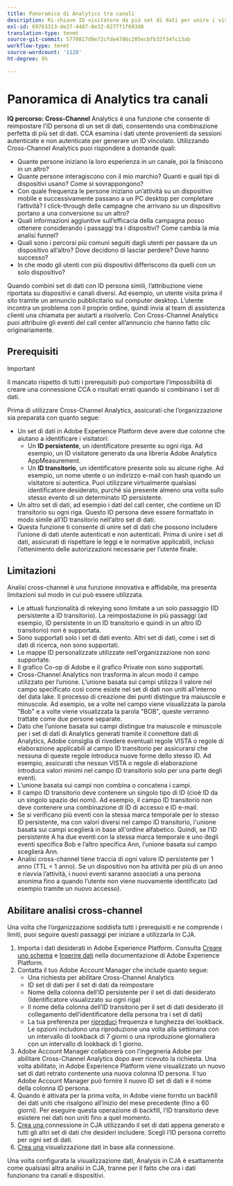 ```yaml
---
title: Panoramica di Analytics tra canali
description: Ri-chiave ID visitatore da più set di dati per unire i visitatori.
exl-id: 69763313-de27-4487-8e32-8277f1f693d8
translation-type: tm+mt
source-git-commit: 5770817d9e72cfde4786c205ecbfb32f34fc13ab
workflow-type: tm+mt
source-wordcount: '1128'
ht-degree: 9%

---
```


# Panoramica di Analytics tra canali

**IQ percorso: Cross-Channel** Analytics è una funzione che consente di reimpostare l’ID persona di un set di dati, consentendo una combinazione perfetta di più set di dati. CCA esamina i dati utente provenienti da sessioni autenticate e non autenticate per generare un ID vincolato. Utilizzando Cross-Channel Analytics puoi rispondere a domande quali:

* Quante persone iniziano la loro esperienza in un canale, poi la finiscono in un altro?
* Quante persone interagiscono con il mio marchio? Quanti e quali tipi di dispositivi usano? Come si sovrappongono?
* Con quale frequenza le persone iniziano un’attività su un dispositivo mobile e successivamente passano a un PC desktop per completare l’attività? I click-through delle campagne che arrivano su un dispositivo portano a una conversione su un altro?
* Quali informazioni aggiuntive sull’efficacia della campagna posso ottenere considerando i passaggi tra i dispositivi? Come cambia la mia analisi funnel?
* Quali sono i percorsi più comuni seguiti dagli utenti per passare da un dispositivo all’altro? Dove decidono di lasciar perdere? Dove hanno successo?
* In che modo gli utenti con più dispositivi differiscono da quelli con un solo dispositivo?

Quando combini set di dati con ID persona simili, l’attribuzione viene riportata su dispositivi e canali diversi. Ad esempio, un utente visita prima il sito tramite un annuncio pubblicitario sul computer desktop. L’utente incontra un problema con il proprio ordine, quindi invia al team di assistenza clienti una chiamata per aiutarti a risolverlo. Con Cross-Channel Analytics puoi attribuire gli eventi del call center all’annuncio che hanno fatto clic originariamente.

## Prerequisiti

>[!IMPORTANT]
>
>Il mancato rispetto di tutti i prerequisiti può comportare l’impossibilità di creare una connessione CCA o risultati errati quando si combinano i set di dati.

Prima di utilizzare Cross-Channel Analytics, assicurati che l’organizzazione sia preparata con quanto segue:

* Un set di dati in Adobe Experience Platform deve avere due colonne che aiutano a identificare i visitatori:
   * Un **ID persistente**, un identificatore presente su ogni riga. Ad esempio, un ID visitatore generato da una libreria Adobe Analytics AppMeasurement.
   * Un **ID transitorio**, un identificatore presente solo su alcune righe. Ad esempio, un nome utente o un indirizzo e-mail con hash quando un visitatore si autentica. Puoi utilizzare virtualmente qualsiasi identificatore desiderato, purché sia presente almeno una volta sullo stesso evento di un determinato ID persistente.
* Un altro set di dati, ad esempio i dati del call center, che contiene un ID transitorio su ogni riga. Questo ID persona deve essere formattato in modo simile all’ID transitorio nell’altro set di dati.
* Questa funzione ti consente di unire set di dati che possono includere l’unione di dati utente autenticati e non autenticati. Prima di unire i set di dati, assicurati di rispettare le leggi e le normative applicabili, incluso l’ottenimento delle autorizzazioni necessarie per l’utente finale.

## Limitazioni

Analisi cross-channel è una funzione innovativa e affidabile, ma presenta limitazioni sul modo in cui può essere utilizzata.

* Le attuali funzionalità di rekeying sono limitate a un solo passaggio (ID persistente a ID transitorio). La reimpostazione in più passaggi (ad esempio, ID persistente in un ID transitorio e quindi in un altro ID transitorio) non è supportata.
* Sono supportati solo i set di dati evento. Altri set di dati, come i set di dati di ricerca, non sono supportati.
* Le mappe ID personalizzate utilizzate nell&#39;organizzazione non sono supportate.
* Il grafico Co-op di Adobe e il grafico Private non sono supportati.
* Cross-Channel Analytics non trasforma in alcun modo il campo utilizzato per l’unione. L’unione basata sui campi utilizza il valore nel campo specificato così come esiste nel set di dati non uniti all’interno del data lake. Il processo di creazione dei punti distingue tra maiuscole e minuscole. Ad esempio, se a volte nel campo viene visualizzata la parola &quot;Bob&quot; e a volte viene visualizzata la parola &quot;BOB&quot;, queste verranno trattate come due persone separate.
* Dato che l’unione basata sui campi distingue tra maiuscole e minuscole per i set di dati di Analytics generati tramite il connettore dati di Analytics, Adobe consiglia di rivedere eventuali regole VISTA o regole di elaborazione applicabili al campo ID transitorio per assicurarsi che nessuna di queste regole introduca nuove forme dello stesso ID. Ad esempio, assicurati che nessun VISTA o regole di elaborazione introduca valori minimi nel campo ID transitorio solo per una parte degli eventi.
* L’unione basata sui campi non combina o concatena i campi.
* Il campo ID transitorio deve contenere un singolo tipo di ID (cioè ID da un singolo spazio dei nomi). Ad esempio, il campo ID transitorio non deve contenere una combinazione di ID di accesso e ID e-mail.
* Se si verificano più eventi con la stessa marca temporale per lo stesso ID persistente, ma con valori diversi nel campo ID transitorio, l&#39;unione basata sui campi sceglierà in base all&#39;ordine alfabetico. Quindi, se l’ID persistente A ha due eventi con la stessa marca temporale e uno degli eventi specifica Bob e l’altro specifica Ann, l’unione basata sul campo sceglierà Ann.
* Analisi cross-channel tiene traccia di ogni valore ID persistente per 1 anno (TTL = 1 anno). Se un dispositivo non ha attività per più di un anno e riavvia l’attività, i nuovi eventi saranno associati a una persona anonima fino a quando l’utente non viene nuovamente identificato (ad esempio tramite un nuovo accesso).


## Abilitare analisi cross-channel

Una volta che l’organizzazione soddisfa tutti i prerequisiti e ne comprende i limiti, puoi seguire questi passaggi per iniziare a utilizzarla in CJA.

1. Importa i dati desiderati in Adobe Experience Platform. Consulta [Creare uno schema](https://docs.adobe.com/content/help/en/experience-platform/xdm/tutorials/create-schema-ui.html) e [Inserire dati](https://docs.adobe.com/content/help/en/experience-platform/ingestion/home.html) nella documentazione di Adobe Experience Platform.
1. Contatta il tuo Adobe Account Manager che include quanto segue:
   * Una richiesta per abilitare Cross-Channel Analytics
   * ID set di dati per il set di dati da reimpostare
   * Nome della colonna dell’ID persistente per il set di dati desiderato (Identificatore visualizzato su ogni riga)
   * Il nome della colonna dell’ID transitorio per il set di dati desiderato (il collegamento dell’identificatore della persona tra i set di dati)
   * La tua preferenza per [riproduci](replay.md) frequenza e lunghezza del lookback. Le opzioni includono una riproduzione una volta alla settimana con un intervallo di lookback di 7 giorni o una riproduzione giornaliera con un intervallo di lookback di 1 giorno.
1. Adobe Account Manager collaborerà con l’ingegneria Adobe per abilitare Cross-Channel Analytics dopo aver ricevuto la richiesta. Una volta abilitato, in Adobe Experience Platform viene visualizzato un nuovo set di dati retrato contenente una nuova colonna ID persona. Il tuo Adobe Account Manager può fornire il nuovo ID set di dati e il nome della colonna ID persona.
1. Quando è attivata per la prima volta, in Adobe viene fornito un backfill dei dati uniti che risalgono all’inizio del mese precedente (fino a 60 giorni). Per eseguire questa operazione di backfill, l’ID transitorio deve esistere nei dati non uniti fino a quel momento.
1. [Crea una ](../create-connection.md) connessione in CJA utilizzando il set di dati appena generato e tutti gli altri set di dati che desideri includere. Scegli l’ID persona corretto per ogni set di dati.
1. [Crea una ](/help/data-views/create-dataview.md) visualizzazione dati in base alla connessione.

<!-- To do: Paragraph on backfill once product and marketing determine the best way forward. -->

Una volta configurata la visualizzazione dati, Analysis in CJA è esattamente come qualsiasi altra analisi in CJA, tranne per il fatto che ora i dati funzionano tra canali e dispositivi.
